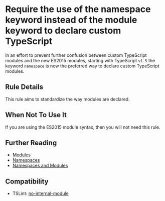 # Require the use of the namespace keyword instead of the module keyword to declare custom TypeScript

In an effort to prevent further confusion between custom TypeScript modules and the new ES2015 modules, starting with TypeScript `v1.5` the keyword `namespace` is now the preferred way to declare custom TypeScript modules.

## Rule Details

This rule aims to standardize the way modules are declared.

## When Not To Use It

If you are using the ES2015 module syntax, then you will not need this rule.

## Further Reading

* [Modules](https://www.typescriptlang.org/docs/handbook/modules.html)
* [Namespaces](https://www.typescriptlang.org/docs/handbook/namespaces.html)
* [Namespaces and Modules](https://www.typescriptlang.org/docs/handbook/namespaces-and-modules.html)

## Compatibility

* TSLint: [no-internal-module](https://palantir.github.io/tslint/rules/no-internal-module/)
